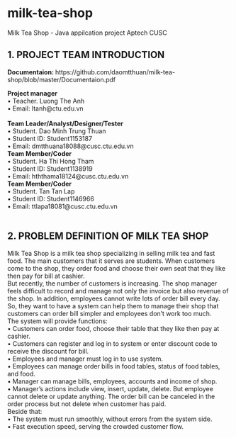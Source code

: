 # milk-tea-shop
Milk Tea Shop - Java appilcation project Aptech CUSC
<h2>1. PROJECT TEAM INTRODUCTION</h2>
<b>Documentaion: </b>https://github.com/daomtthuan/milk-tea-shop/blob/master/Documentaion.pdf
<p>
<b>Project manager<br></b>
• Teacher. Luong The Anh<br>
• Email: ltanh@ctu.edu.vn<br><br>
<b>Team Leader/Analyst/Designer/Tester<br></b>
• Student. Dao Minh Trung Thuan<br>
• Student ID: Student1153187<br>
• Email: dmtthuana18088@cusc.ctu.edu.vn<br>
<b>Team Member/Coder<br></b>
• Student. Ha Thi Hong Tham<br>
• Student ID: Student1138919<br>
• Email: hththama18124@cusc.ctu.edu.vn<br>
<b>Team Member/Coder<br></b>
• Student. Tan Tan Lap<br>
• Student ID: Student1146966<br>
• Email: ttlapa18081@cusc.ctu.edu.vn<br><br>
</p>
<h2>2. PROBLEM DEFINITION OF MILK TEA SHOP</h2>
<p>
Milk Tea Shop is a milk tea shop specializing in selling milk tea and fast food. The main
customers that it serves are students. When customers come to the shop, they order food
and choose their own seat that they like then pay for bill at cashier.<br>
But recently, the number of customers is increasing. The shop manager feels difficult to
record and manage not only the invoice but also revenue of the shop. In addition,
employees cannot write lots of order bill every day. So, they want to have a system can
help them to manage their shop that customers can order bill simpler and employees
don’t work too much.<br>
The system will provide functions:<br>
• Customers can order food, choose their table that they like then pay at cashier.<br>
• Customers can register and log in to system or enter discount code to receive
the discount for bill.<br>
• Employees and manager must log in to use system.<br>
• Employees can manage order bills in food tables, status of food tables, and
food.<br>
• Manager can manage bills, employees, accounts and income of shop.<br>
• Manager’s actions include view, insert, update, delete. But employee cannot
delete or update anything. The order bill can be canceled in the order process
but not delete when customer has paid.<br>
Beside that:<br>
• The system must run smoothly, without errors from the system side.<br>
• Fast execution speed, serving the crowded customer flow.<br><br>
</p>
